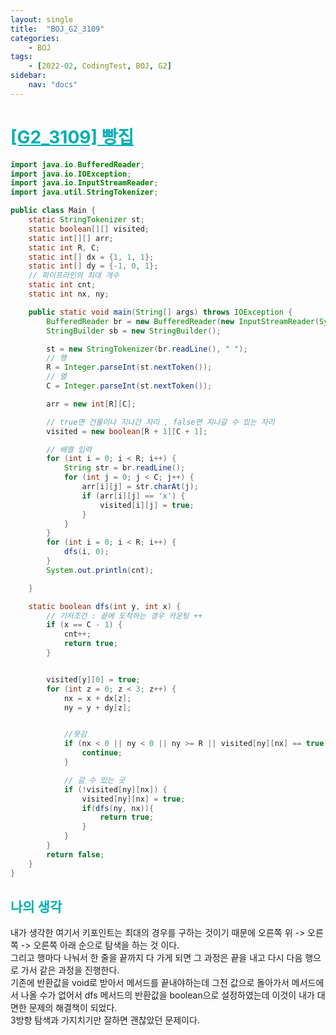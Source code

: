 ```yaml
---
layout: single
title:  "BOJ_G2_3109"
categories: 
    - BOJ
tags: 
    - [2022-02, CodingTest, BOJ, G2]
sidebar:
    nav: "docs"
---
```


# <b><a style="color:#00adb5" href="https://www.acmicpc.net/problem/3109" target=_blank>[G2_3109] 빵집</a></b>

```java
import java.io.BufferedReader;
import java.io.IOException;
import java.io.InputStreamReader;
import java.util.StringTokenizer;

public class Main {
    static StringTokenizer st;
    static boolean[][] visited;
    static int[][] arr;
    static int R, C;
    static int[] dx = {1, 1, 1};
    static int[] dy = {-1, 0, 1};
    // 파이프라인의 최대 개수
    static int cnt;
    static int nx, ny;

    public static void main(String[] args) throws IOException {
        BufferedReader br = new BufferedReader(new InputStreamReader(System.in));
        StringBuilder sb = new StringBuilder();

        st = new StringTokenizer(br.readLine(), " ");
        // 행
        R = Integer.parseInt(st.nextToken());
        // 열
        C = Integer.parseInt(st.nextToken());

        arr = new int[R][C];

        // true면 건물이나 지나간 자리 , false면 지나갈 수 있는 자리
        visited = new boolean[R + 1][C + 1];

        // 배열 입력
        for (int i = 0; i < R; i++) {
            String str = br.readLine();
            for (int j = 0; j < C; j++) {
                arr[i][j] = str.charAt(j);
                if (arr[i][j] == 'x') {
                    visited[i][j] = true;
                }
            }
        }
        for (int i = 0; i < R; i++) {
            dfs(i, 0);
        }
        System.out.println(cnt);

    }

    static boolean dfs(int y, int x) {
        // 기저조건 : 끝에 도착하는 경우 카운팅 ++
        if (x == C - 1) {
            cnt++;
            return true;
        }


        visited[y][0] = true;
        for (int z = 0; z < 3; z++) {
            nx = x + dx[z];
            ny = y + dy[z];


            //못감
            if (nx < 0 || ny < 0 || ny >= R || visited[ny][nx] == true) {
                continue;
            }

            // 갈 수 있는 곳
            if (!visited[ny][nx]) {
                visited[ny][nx] = true;
                if(dfs(ny, nx)){
                    return true;
                }
            }
        }
        return false;
    }
}
```


## <b><a style="color:#00adb5">나의 생각</a></b>
내가 생각한 여기서 키포인트는 최대의 경우를 구하는 것이기 때문에 오른쪽 위 -> 오른쪽 -> 오른쪽 아래 순으로 탐색을 하는 것 이다.<br>
그리고 행마다 나눠서 한 줄을 끝까지 다 가게 되면 그 과정은 끝을 내고 다시 다음 행으로 가서 같은 과정을 진행한다.<br>
기존에 반환값을 void로 받아서 메서드를 끝내야하는데 그전 값으로 돌아가서 메서드에서 나올 수가 없어서 dfs 메서드의 반환값을 boolean으로 설정하였는데 이것이 내가 대면한 문제의 해결책이 되었다. <br>
3방향 탐색과 가지치기만 잘하면 괜찮았던 문제이다.
